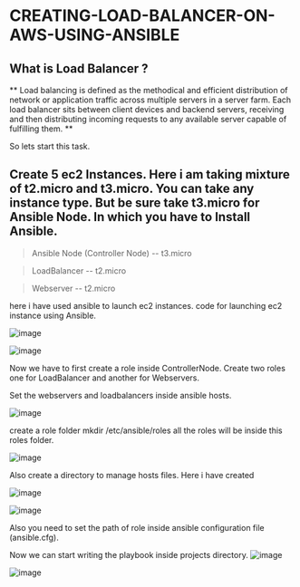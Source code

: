 # CREATING-LOAD-BALANCER-ON-AWS-USING-ANSIBLE

## What is Load Balancer ?

** Load balancing is defined as the methodical and efficient distribution of network or application traffic across multiple servers in a server farm. Each load balancer sits between client devices and backend servers, receiving and then distributing incoming requests to any available server capable of fulfilling them. **

So lets start this task.

## Create 5 ec2 Instances. Here i am taking mixture of t2.micro and t3.micro. You can take any instance type. But be sure take t3.micro for Ansible Node. In which you have to Install Ansible.

> Ansible Node (Controller Node) -- t3.micro

> LoadBalancer -- t2.micro

> Webserver -- t2.micro

here i have used ansible to launch ec2 instances. code for launching ec2 instance using Ansible.

![image](https://github.com/chayandeokar/CREATING-LOAD-BALANCER-ON-AWS-USING-ANSIBLE/assets/74093567/cc29e5c9-27ee-45d1-847e-5a04e131a526)

![image](https://github.com/chayandeokar/CREATING-LOAD-BALANCER-ON-AWS-USING-ANSIBLE/assets/74093567/0a1bb463-b081-4594-98ee-f21de02620a2)

Now we have to first create a role inside ControllerNode. Create two roles one for LoadBalancer and another for Webservers.

Set the webservers and loadbalancers inside ansible hosts.

![image](https://github.com/chayandeokar/CREATING-LOAD-BALANCER-ON-AWS-USING-ANSIBLE/assets/74093567/82d1fc0d-b89e-420a-9d14-b18e82689b39)


create a role folder mkdir /etc/ansible/roles all the roles will be inside this roles folder.

![image](https://github.com/chayandeokar/CREATING-LOAD-BALANCER-ON-AWS-USING-ANSIBLE/assets/74093567/ad9b75d9-3056-4819-a17b-fc046d358d7c)

Also create a directory to manage hosts files. Here i have created

![image](https://github.com/chayandeokar/CREATING-LOAD-BALANCER-ON-AWS-USING-ANSIBLE/assets/74093567/14a58df5-99c4-412e-83db-630dac48e1b8)


![image](https://github.com/chayandeokar/CREATING-LOAD-BALANCER-ON-AWS-USING-ANSIBLE/assets/74093567/3d7d17d0-e0e0-4853-8923-aa2aeb0dd4ff)

Also you need to set the path of role inside ansible configuration file (ansible.cfg).

Now we can start writing the playbook inside projects directory.
![image](https://github.com/chayandeokar/CREATING-LOAD-BALANCER-ON-AWS-USING-ANSIBLE/assets/74093567/29dbbd8b-844a-4eab-84e9-a6b593875321)

![image](https://github.com/chayandeokar/CREATING-LOAD-BALANCER-ON-AWS-USING-ANSIBLE/assets/74093567/f8cdeaba-f81c-4112-8a62-2ef550e6ca84)
